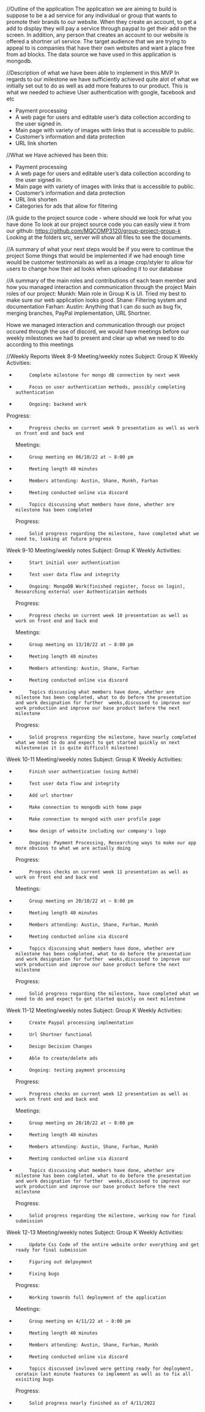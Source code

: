 //Outline of the application
The application we are aiming to build is suppose to be a ad service for any individual or group that wants to promote their brands to our website. When they create
an account, to get a add to display they will pay a service through paypal to get their add on the screen. In addition, any person that creates an account to our website is
offered a shortner url service.
The target audience that we are trying to appeal to is companies that have their own websites and want a place free from ad blocks.
The data source we have used in this application is mongodb.

//Description of what we have been able to implement in this MVP
In regards to our milestone we have sufficiently achieved quite alot of what we initially set out to do as well as add more features to our product.
This is what we needed to achieve
User authentication with google, facebook and etc

- Payment processing
- A web page for users and editable user’s data collection according to the user
  signed in.
- Main page with variety of images with links that is accessible to public.
- Customer’s information and data protection
- URL link shorten

//What we Have achieved has been this:

- Payment processing
- A web page for users and editable user’s data collection according to the user
  signed in.
- Main page with variety of images with links that is accessible to public.
- Customer’s information and data protection
- URL link shorten
- Categories for ads that allow for filtering

//A guide to the project source code - where should we look for what you have done
To look at our project source code you can easily view it from our github: https://github.com/MQCOMP3120/group-project-group-k
Looking at the folders src, server will show all files to see the documents.

//A summary of what your next steps would be if you were to continue the project
Some things that would be implemented if we had enough time would be customer testimonials as well as a image crop/styler to allow for users to change how their ad looks when uploading it to our database

//A summary of the main roles and contributions of each team member and how you managed interaction and communication through the project
Main roles of our project:
Munkh: Main role in Group K is UI. Tried my best to make sure our web application looks good.
Shane: Filtering system and documentation
Farhan:
Austin: Anything that I can do such as bug fix, merging branches, PayPal implementation, URL Shortner.

Howe we managed interaction and communication through our project occured through the use of discord, we would have meetings before our weekly milestones we had to present and clear up what we need to do according to this meetings

//Weekly Reports
Week 8-9 Meeting/weekly notes
Subject: Group K
Weekly Activities:

-          Complete milestone for mongo dB connection by next week
-          Focus on user authentication methods, possibly completing authentication
-          Ongoing: backend work

Progress:

-          Progress checks on current week 9 presentation as well as work on front end and back end
  Meetings:
-          Group meeting on 06/10/22 at ~ 8:00 pm
-          Meeting length 40 minutes
-          Members attending: Austin, Shane, Munkh, Farhan
-          Meeting conducted online via discord
-          Topics discussing what members have done, whether are milestone has been completed
  Progress:
-          Solid progress regarding the milestone, have completed what we need to, looking at future progress

Week 9-10 Meeting/weekly notes
Subject: Group K
Weekly Activities:

-          Start initial user authentication
-          Test user data flow and integrity
-          Ongoing: MongoDB Work(finished register, focus on login), Researching external user Authentication methods
  Progress:
-          Progress checks on current week 10 presentation as well as work on front end and back end
  Meetings:
-          Group meeting on 13/10/22 at ~ 8:00 pm
-          Meeting length 40 minutes
-          Members attending: Austin, Shane, Farhan
-          Meeting conducted online via discord
-          Topics discussing what members have done, whether are milestone has been completed, what to do before the presentation and work designation for further  weeks,discussed to improve our work production and improve our base product before the next milestone
  Progress:
-          Solid progress regarding the milestone, have nearly completed what we need to do and expect to get started quickly on next milestone(as it is quite difficult milestone)

Week 10-11 Meeting/weekly notes
Subject: Group K
Weekly Activities:

-          Finish user authentication (using Auth0)
-          Test user data flow and integrity
-          Add url shortner
-          Make connection to mongodb with home page
-          Make connection to mongod with user profile page
-          New design of website including our company's logo
-          Ongoing: Payment Processing, Researching ways to make our app more obvious to what we are actually doing
  Progress:
-          Progress checks on current week 11 presentation as well as work on front end and back end
  Meetings:
-          Group meeting on 20/10/22 at ~ 8:00 pm
-          Meeting length 40 minutes
-          Members attending: Austin, Shane, Farhan, Munkh
-          Meeting conducted online via discord
-          Topics discussing what members have done, whether are milestone has been completed, what to do before the presentation and work designation for further  weeks,discussed to improve our work production and improve our base product before the next milestone
  Progress:
-          Solid progress regarding the milestone, have completed what we need to do and expect to get started quickly on next milestone

Week 11-12 Meeting/weekly notes
Subject: Group K
Weekly Activities:

-          Create Paypal processing implmentation
-          Url Shortner functional
-          Design Decision Changes
-          Able to create/delete ads
-          Ongoing: testing payment processing
  Progress:
-          Progress checks on current week 12 presentation as well as work on front end and back end
  Meetings:
-          Group meeting on 28/10/22 at ~ 8:00 pm
-          Meeting length 40 minutes
-          Members attending: Austin, Shane, Farhan, Munkh
-          Meeting conducted online via discord
-          Topics discussing what members have done, whether are milestone has been completed, what to do before the presentation and work designation for further  weeks,discussed to improve our work production and improve our base product before the next milestone
  Progress:
-          Solid progress regarding the milestone, working now for final submission

Week 12-13 Meeting/weekly notes
Subject: Group K
Weekly Activities:

-          Update Css Code of the entire website order everything and get ready for final submission
-          Figuring out delpoyment
-          Fixing bugs
  Progress:
-          Working towards full deployment of the application
  Meetings:
-          Group meeting on 4/11/22 at ~ 8:00 pm
-          Meeting length 40 minutes
-          Members attending: Austin, Shane, Farhan, Munkh
-          Meeting conducted online via discord
-          Topics discussed invloved were getting ready for deployment, ceratain last minute features to implement as well as to fix all exisiting bugs
  Progress:
-          Solid progress nearly finished as of 4/11/2022
